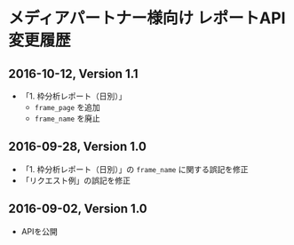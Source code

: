 
# メディアパートナー様向け レポートAPI 変更履歴

## 2016-10-12, Version 1.1
- 「1. 枠分析レポート（日別）」
  - `frame_page` を追加
  - `frame_name` を廃止

## 2016-09-28, Version 1.0
- 「1. 枠分析レポート（日別）」の `frame_name` に関する誤記を修正
- 「リクエスト例」の誤記を修正

## 2016-09-02, Version 1.0
- APIを公開


